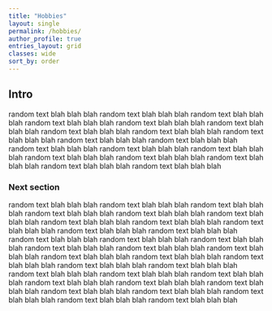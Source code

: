 ```yaml
---
title: "Hobbies"
layout: single
permalink: /hobbies/
author_profile: true
entries_layout: grid
classes: wide
sort_by: order
---
```


## Intro
random text blah blah blah random text blah blah blah random text blah blah blah random text blah blah blah random text blah blah blah random text blah blah blah random text blah blah blah random text blah blah blah random text blah blah blah random text blah blah blah random text blah blah blah random text blah blah blah random text blah blah blah random text blah blah blah random text blah blah blah random text blah blah blah random text blah blah blah random text blah blah blah random text blah blah blah 

### Next section
random text blah blah blah random text blah blah blah random text blah blah blah random text blah blah blah random text blah blah blah random text blah blah blah random text blah blah blah random text blah blah blah random text blah blah blah random text blah blah blah random text blah blah blah random text blah blah blah random text blah blah blah random text blah blah blah random text blah blah blah random text blah blah blah random text blah blah blah random text blah blah blah random text blah blah blah random text blah blah blah random text blah blah blah random text blah blah blah random text blah blah blah random text blah blah blah random text blah blah blah random text blah blah blah random text blah blah blah random text blah blah blah random text blah blah blah random text blah blah blah random text blah blah blah random text blah blah blah random text blah blah blah 